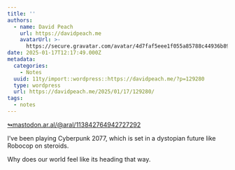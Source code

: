 ```yaml
---
title: ''
authors:
  - name: David Peach
    url: https://davidpeach.me
    avatarUrl: >-
      https://secure.gravatar.com/avatar/4d7faf5eee1f055a85788c44936b8995eaab6dfb004e7854ec747ccb272e91ee?s=96&d=mm&r=g
date: 2025-01-17T12:17:49.000Z
metadata:
  categories:
    - Notes
  uuid: 11ty/import::wordpress::https://davidpeach.me/?p=129280
  type: wordpress
  url: https://davidpeach.me/2025/01/17/129280/
tags:
  - notes
---
```

[↬mastodon.ar.al/@aral/113842764942727292](https://mastodon.ar.al/@aral/113842764942727292 "This post is a response to the referenced content.")

I’ve been playing Cyberpunk 2077, which is set in a dystopian future like Robocop on steroids.

Why does our world feel like its heading that way.